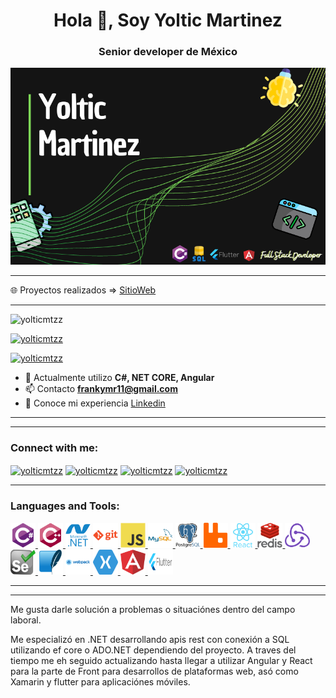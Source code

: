 <h1 align="center">Hola 👋, Soy Yoltic Martinez</h1>
<h3 align="center">Senior developer de México</h3>

<a href="www.linkedin.com/in/yoltic-martinez">
<p align="center">
<img src='https://github.com/yolticmtzz/yolticmtzz/blob/master/github.png'> 
</p>

</a>
<hr>

 🌐 Proyectos realizados   => [SitioWeb](http://yolticdev.com/)

 <hr>
<p align="left"> <img src="https://komarev.com/ghpvc/?username=yolticmtzz&label=Profile%20views&color=0e75b6&style=flat" alt="yolticmtzz" /> </p>

<p align="left"> <a href="https://github.com/ryo-ma/github-profile-trophy"><img src="https://github-profile-trophy.vercel.app/?username=yolticmtzz" alt="yolticmtzz" /></a> </p>

<p align="left"> <a href="https://twitter.com/yolticmtzz" target="blank"><img src="https://img.shields.io/twitter/follow/yolticmtzz?logo=twitter&style=for-the-badge" alt="yolticmtzz" /></a> </p>

- 🌱 Actualmente utilizo **C#, NET CORE, Angular**
- 📫 Contacto **frankymr11@gmail.com**
- 📄 Conoce mi experiencia [Linkedin](https://linkedin.com/in/yoltic-martinez)

<hr>
<hr>
<h3 align="left">Connect with me:</h3>
<p align="left">
<a href="https://twitter.com/yolticmtzz" target="blank"><img align="center" src="https://cdn.jsdelivr.net/npm/simple-icons@3.0.1/icons/twitter.svg" alt="yolticmtzz" height="30" width="40" /></a>
<a href="https://linkedin.com/in/yoltic-martinez" target="blank"><img align="center" src="https://cdn.jsdelivr.net/npm/simple-icons@3.0.1/icons/linkedin.svg" alt="yolticmtzz" height="30" width="40" /></a>
<!-- <a href="https://stackoverflow.com/users/vanhak" target="blank"><img align="center" src="https://cdn.jsdelivr.net/npm/simple-icons@3.0.1/icons/stackoverflow.svg" alt="vanhak" height="30" width="40" /></a> -->
<a href="http://fb.com/yolticmtz" target="blank"><img align="center" src="https://cdn.jsdelivr.net/npm/simple-icons@3.0.1/icons/facebook.svg" alt="yolticmtzz" height="30" width="40" /></a>
<a href="https://instagram.com/yolticmtzz" target="blank"><img align="center" src="https://cdn.jsdelivr.net/npm/simple-icons@3.0.1/icons/instagram.svg" alt="yolticmtzz" height="30" width="40" /></a> 
 
</p>

<hr>

<h3 align="left">Languages and Tools:</h3>
<p align="left"> </a> 
	<a href="https://www.w3schools.com/cs/" target="_blank"> <img src="https://raw.githubusercontent.com/yolticmtzz/yolticmtzz/master/Icons/csharp-original.svg" alt="csharp" width="40" height="40"/> </a> 
	<a href="https://www.w3schools.com/cpp/" target="_blank"> <img src="https://raw.githubusercontent.com/yolticmtzz/yolticmtzz/master/Icons/cplusplus-original.svg" alt="cplusplus" width="40" height="40"/>
	<a href="https://dotnet.microsoft.com/" target="_blank"> <img src="https://raw.githubusercontent.com/yolticmtzz/yolticmtzz/master/Icons/dot-net-plain-wordmark.svg" alt="dotnet" width="40" height="40"/> </a> 
	<a href="https://git-scm.com/" target="_blank"> <img src="https://raw.githubusercontent.com/yolticmtzz/yolticmtzz/master/Icons/git-plain-wordmark.svg" alt="git" width="40" height="40"/> </a> 
	<a href="https://developer.mozilla.org/en-US/docs/Web/JavaScript" target="_blank"> <img src="https://raw.githubusercontent.com/yolticmtzz/yolticmtzz/master/Icons/javascript-original.svg" alt="javascript" width="40" height="40"/> 
	</a> <a href="https://www.mysql.com/" target="_blank"> <img src="https://raw.githubusercontent.com/yolticmtzz/yolticmtzz/master/Icons/mysql-original-wordmark.svg" alt="mysql" width="40" height="40"/> </a> 
	<a href="https://www.postgresql.org" target="_blank"> <img src="https://raw.githubusercontent.com/yolticmtzz/yolticmtzz/master/Icons/postgresql-original-wordmark.svg" alt="postgresql" width="40" height="40"/> </a> 
	<a href="https://www.rabbitmq.com" target="_blank"> <img src="https://raw.githubusercontent.com/yolticmtzz/yolticmtzz/master/Icons/Rabbit.svg" alt="rabbitMQ" width="40" height="40"/> </a>
	 <a href="https://reactjs.org/" target="_blank"> <img src="https://raw.githubusercontent.com/yolticmtzz/yolticmtzz/master/Icons/react-original-wordmark.svg" alt="react" width="40" height="40"/> </a> 
	 <a href="https://redis.io" target="_blank"> <img src="https://raw.githubusercontent.com/yolticmtzz/yolticmtzz/master/Icons/redis-original-wordmark.svg" alt="redis" width="40" height="40"/> </a> 
	 <a href="https://redux.js.org" target="_blank"> <img src="https://raw.githubusercontent.com/yolticmtzz/yolticmtzz/master/Icons/redux-original.svg" alt="redux" width="40" height="40"/> </a>
	 <a href="https://www.selenium.dev" target="_blank"> <img src="https://raw.githubusercontent.com/yolticmtzz/yolticmtzz/master/Icons/selenium-logo.svg" alt="selenium" width="40" height="40"/> </a>
	 <a href="https://www.sqlite.org/" target="_blank"> <img src="https://raw.githubusercontent.com/yolticmtzz/yolticmtzz/master/Icons/SQL-lite.svg" alt="sqlite" width="40" height="40"/> </a> 
	 <a href="https://webpack.js.org" target="_blank"> <img src="https://raw.githubusercontent.com/yolticmtzz/yolticmtzz/master/Icons/webpack-original-wordmark.svg" alt="webpack" width="40" height="40"/> </a> 
	 <a href="https://dotnet.microsoft.com/apps/xamarin" target="_blank"> <img src="https://raw.githubusercontent.com/yolticmtzz/yolticmtzz/master/Icons/xamarin.svg" alt="xamarin" width="40" height="40"/> </a>
 	 <a href="https://angular.io" target="_blank"> <img src="https://raw.githubusercontent.com/yolticmtzz/yolticmtzz/master/Icons/angular.svg" alt="angular" width="40" height="40"/> </a> 
 	 <a href="https://flutter.dev" target="_blank"> <img src="https://raw.githubusercontent.com/yolticmtzz/yolticmtzz/master/Icons/flutter.svg" alt="flutter" width="40" height="40"/> </a> 
	 
 </p>

<hr/>
 

<hr>

Me gusta darle solución a problemas o situaciónes dentro del campo laboral.
 
Me especializó en  .NET  desarrollando apis rest con conexión a SQL utilizando ef core o ADO.NET dependiendo del proyecto.
A traves del tiempo me eh seguido actualizando hasta llegar a utilizar Angular y React para la parte de Front para desarrollos de plataformas web,
asó como Xamarin y flutter para aplicaciónes móviles.


